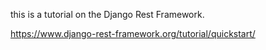 this is a tutorial on the Django Rest Framework.  

https://www.django-rest-framework.org/tutorial/quickstart/
